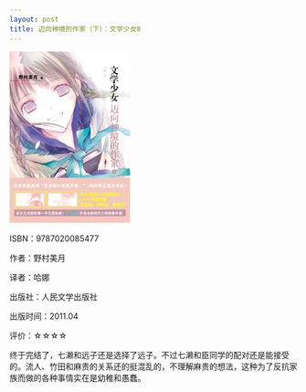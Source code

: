 ```yaml
---
layout: post
title: 迈向神境的作家（下）：文学少女8
---
```

<img class="cover" src="/images/2011/12/9787020085477-211x300.jpg" width="211" height="300" />

ISBN：9787020085477

作者：野村美月

译者：哈娜

出版社：人民文学出版社

出版时间：2011.04

评价：☆☆☆☆

终于完结了，七濑和远子还是选择了远子。不过七濑和臣同学的配对还是能接受的。流人、竹田和麻贵的关系还的挺混乱的，不理解麻贵的想法，这种为了反抗家族而做的各种事情实在是幼稚和愚蠢。
